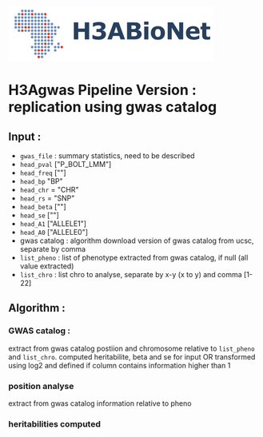 <img src="../../auxfiles/H3ABioNetlogo2.jpg"/>

# H3Agwas Pipeline Version : replication using gwas catalog

## Input :
 * `gwas_file` : summary statistics, need to be described
  * `head_pval`  ["P_BOLT_LMM"]
  * `head_freq`   [""]
  * `head_bp`  "BP"
  * `head_chr` = "CHR"
  * `head_rs` = "SNP"
  * `head_beta`  [""]
  * `head_se` [""]
  * `head_A1` ["ALLELE1"]
  * `head_A0` ["ALLELE0"]
 *  gwas catalog : algorithm download version of gwas catalog from ucsc, separate by comma
  * `list_pheno` : list of phenotype extracted from gwas catalog, if null (all value extracted)
  * `list_chro` : list chro to analyse, separate by x-y (x to y) and comma [1-22]

## Algorithm :
### GWAS catalog :
extract from gwas catalog postiion and chromosome relative to `list_pheno` and `list_chro`. computed heritabilite, beta and se for input
OR transformed using log2 and defined if column contains information higher than 1

### position analyse 
extract from gwas catalog information relative to pheno

### heritabilities computed





